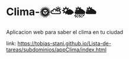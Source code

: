 # Clima-🌞⛅🌤🌦🌥
Aplicacion web para saber el clima en tu ciudad


link: https://tobias-stani.github.io/Lista-de-tareas/subdominios/appClima/index.html
